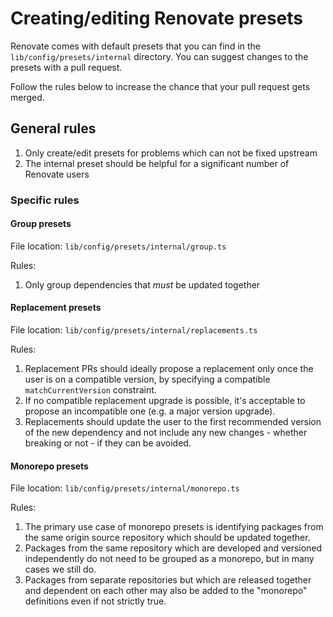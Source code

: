 # Creating/editing Renovate presets

Renovate comes with default presets that you can find in the `lib/config/presets/internal` directory.
You can suggest changes to the presets with a pull request.

Follow the rules below to increase the chance that your pull request gets merged.

## General rules

1. Only create/edit presets for problems which can not be fixed upstream
1. The internal preset should be helpful for a significant number of Renovate users

### Specific rules

#### Group presets

File location: `lib/config/presets/internal/group.ts`

Rules:

1. Only group dependencies that _must_ be updated together

#### Replacement presets

File location: `lib/config/presets/internal/replacements.ts`

Rules:

1. Replacement PRs should ideally propose a replacement only once the user is on a compatible version, by specifying a compatible `matchCurrentVersion` constraint.
1. If no compatible replacement upgrade is possible, it's acceptable to propose an incompatible one (e.g. a major version upgrade).
1. Replacements should update the user to the first recommended version of the new dependency and not include any new changes - whether breaking or not - if they can be avoided.

#### Monorepo presets

File location: `lib/config/presets/internal/monorepo.ts`

Rules:

1. The primary use case of monorepo presets is identifying packages from the same origin source repository which should be updated together.
1. Packages from the same repository which are developed and versioned independently do not need to be grouped as a monorepo, but in many cases we still do.
1. Packages from separate repositories but which are released together and dependent on each other may also be added to the "monorepo" definitions even if not strictly true.
